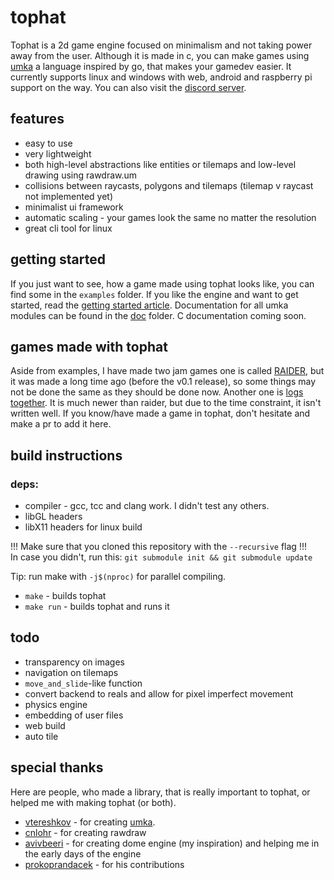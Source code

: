 # tophat

Tophat is a 2d game engine focused on minimalism and not taking power away from the user. Although it is made in c, you can make games using [umka](https://github.com/vtereshkov/umka-lang) a language inspired by go, that makes your gamedev easier. It currently supports linux and windows with web, android and raspberry pi support on the way. You can also visit the [discord server](https://discord.gg/PcT7cn59h9).

## features

- easy to use
- very lightweight
- both high-level abstractions like entities or tilemaps and low-level drawing using rawdraw.um
- collisions between raycasts, polygons and tilemaps (tilemap v raycast not implemented yet)
- minimalist ui framework
- automatic scaling - your games look the same no matter the resolution
- great cli tool for linux

## getting started

If you just want to see, how a game made using tophat looks like, you can find some in the `examples` folder.
If you like the engine and want to get started, read the [getting started article](https://github.com/marekmaskarinec/tophat/tree/main/doc/getting-started.md).
Documentation for all umka modules can be found in the [doc](https://github.com/marekmaskarinec/tophat/tree/main/doc) folder.
C documentation coming soon.

## games made with tophat

Aside from examples, I have made two jam games one is called [RAIDER](https://maskarinec.itch.io/RAIDER), but it was made a long time ago (before the v0.1 release), so some things
may not be done the same as they should be done now. Another one is [logs together](https://maskarinec.itch.io/logs-together). It is much newer than raider, but due
to the time constraint, it isn't written well.
If you know/have made a game in tophat, don't hesitate and make a pr to add it here.

## build instructions

### deps:
  - compiler - gcc, tcc and clang work. I didn't test any others.
  - libGL headers
  - libX11 headers for linux build
 
!!! Make sure that you cloned this repository with the `--recursive` flag !!!  
In case you didn't, run this: `git submodule init && git submodule update`  
  
Tip: run make with `-j$(nproc)` for parallel compiling.

- `make` - builds tophat
- `make run` - builds tophat and runs it

## todo

- transparency on images
- navigation on tilemaps
- `move_and_slide`-like function
- convert backend to reals and allow for pixel imperfect movement
- physics engine
- embedding of user files
- web build
- auto tile

## special thanks

Here are people, who made a library, that is really important to tophat, or helped me with making tophat (or both).

- [vtereshkov](https://github.com/vtereshkov) - for creating [umka](https://github.com/vtereshkov/umka-lang).
- [cnlohr](https://github.com/cnlohr) - for creating rawdraw
- [avivbeeri](https://github.com/avivbeeri) - for creating dome engine (my inspiration) and helping me in the early days of the engine
- [prokoprandacek](https://github.com/prokoprandacek) - for his contributions
